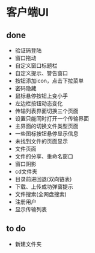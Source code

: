 # 客户端UI

## done

- 验证码登陆
- 窗口拖动
- 自定义窗口标题栏
- 自定义提示、警告窗口
- 按钮添加icon，点击下拉菜单
- 密码隐藏
- 鼠标悬停按钮上变小手
- 左边栏按钮动态变化
- 传输列表界面切换三个页面
- 设置只能同时打开一个传输界面
- 主界面的切换文件类型页面
- 一些图标按钮悬停显示信息
- 未找到文件的页面显示
- 文件页面
- 文件的分享、重命名窗口
- 窗口阴影
- cd文件夹
- 目录前进回退(双向链表)
- 下载、上传成功弹窗提示
- 文件搜索(全网盘搜索)
- 注册用户
- 显示传输列表

## to do

- 新建文件夹
